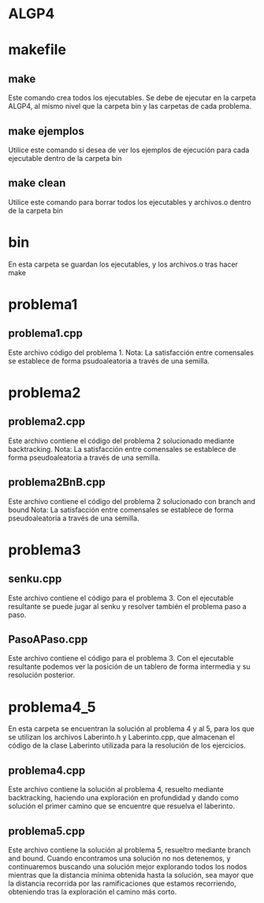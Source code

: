 # ALGP4

# makefile
## make
Este comando crea todos los ejecutables. Se debe de ejecutar en la carpeta ALGP4, al mismo nivel que la carpeta bin y las carpetas de cada problema.

## make ejemplos
Utilice este comando si desea de ver los ejemplos de ejecución para cada ejecutable dentro de la carpeta bin

## make clean
Utilice este comando para borrar todos los ejecutables y archivos.o dentro de la carpeta bin

# bin
En esta carpeta se guardan los ejecutables, y los archivos.o tras hacer make

# problema1
## problema1.cpp
Este archivo código del problema 1.
Nota: La satisfacción entre comensales se establece de forma psudoaleatoria a través de una semilla.

# problema2
## problema2.cpp
Este archivo contiene el código del problema 2 solucionado mediante backtracking.
Nota: La satisfacción entre comensales se establece de forma pseudoaleatoria a través de una semilla.

## problema2BnB.cpp
Este archivo contiene el código del problema 2 solucionado con branch and bound
Nota: La satisfacción entre comensales se establece de forma pseudoaleatoria a través de una semilla.

# problema3
## senku.cpp
Este archivo contiene el código para el problema 3. Con el ejecutable resultante se puede jugar al senku y resolver también el problema paso a paso.

## PasoAPaso.cpp
Este archivo contiene el código para el problema 3. Con el ejecutable resultante podemos ver la posición de un tablero de forma intermedia y su resolución posterior.

# problema4_5
En esta carpeta se encuentran la solución al problema 4 y al 5, para los que se utilizan los archivos Laberinto.h y Laberinto.cpp, que almacenan el código de la clase Laberinto utilizada para la resolución de los ejercicios.

## problema4.cpp
Este archivo contiene la solución al problema 4, resuelto mediante backtracking, haciendo una exploración en profundidad y dando como solución el primer camino que se encuentre que resuelva el laberinto.

## problema5.cpp
Este archivo contiene la solución al problema 5, resueltro mediante branch and bound. Cuando encontramos una solución no nos detenemos, y continuaremos buscando una solución mejor explorando todos los nodos mientras que la distancia mínima obtenida hasta la solución, sea mayor que la distancia recorrida por las ramificaciones que estamos recorriendo, obteniendo tras la exploración el camino más corto.